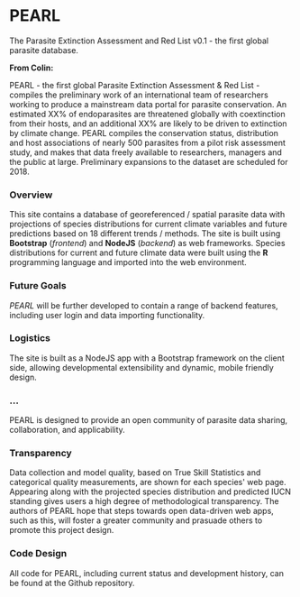# PEARL

The Parasite Extinction Assessment and Red List v0.1 - the first global parasite database.

**From Colin:**

PEARL - the first global Parasite Extinction Assessment & Red List - compiles the preliminary work of an international team of researchers working to produce a mainstream data portal for parasite conservation. An estimated XX% of endoparasites are threatened globally with coextinction from their hosts, and an additional XX% are likely to be driven to extinction by climate change. PEARL compiles the conservation status, distribution and host associations of nearly 500 parasites from a pilot risk assessment study, and makes that data freely available to researchers, managers and the public at large. Preliminary expansions to the dataset are scheduled for 2018.

### Overview

This site contains a database of georeferenced / spatial parasite data with projections of species distributions for current climate variables and future predictions based on 18 different trends / methods. The site is built using **Bootstrap** (*frontend*) and **NodeJS** (*backend*) as web frameworks. Species distributions for current and future climate data were built using the **R** programming language and imported into the web environment.

### Future Goals

*PEARL* will be further developed to contain a range of backend features, including user login and data importing functionality.

### Logistics

The site is built as a NodeJS app with a Bootstrap framework on the client side, allowing developmental extensibility and dynamic, mobile friendly design.

### ...

PEARL is designed to provide an open community of parasite data sharing, collaboration, and applicability.

### Transparency

Data collection and model quality, based on True Skill Statistics and categorical quality measurements, are shown for each species' web page. Appearing along with the projected species distribution and predicted IUCN standing gives users a high degree of methodological transparency. The authors of PEARL hope that steps towards open data-driven web apps, such as this, will foster a greater community and prasuade others to promote this project design.

### Code Design

All code for PEARL, including current status and development history, can be found at the Github repository. 
